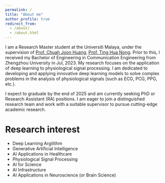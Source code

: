 ```yaml
---
permalink: /
title: "About me"
author_profile: true
redirect_from: 
  - /about/
  - /about.html
---
```

I am a Research Master student at the Universiti Malaya, under the supervision of [Prof. Chuah Joon Huang](https://umexpert.um.edu.my/jhchuah.html), [Prof. Ting Hua Nong](https://umexpert.um.edu.my/tinghn.html). Prior to this, I received my Bachelor of Engineering in Communication Engineering from Zhengzhou University in Jul, 2023. My research focuses on the application of deep learning to physiological signal processing. I am dedicated to developing and applying innovative deep learning models to solve complex problems in the analysis of physiological signals (such as ECG, PCG, PPG, etc.).

I expect to graduate by the end of 2025 and am currently seeking PhD or Research Assistant (RA) positions. I am eager to join a distinguished research team and work with a suitable supervisor to pursue cutting-edge academic research.

Research interest
======
* Deep Learning Argilithm
* Generative Artificial Intelligence
* AI Applications in Healthcare
* Physiological Signal Processing
* AI for Science
* AI Infrastructure
* AI Applications in Neuroscience (or Brain Science)